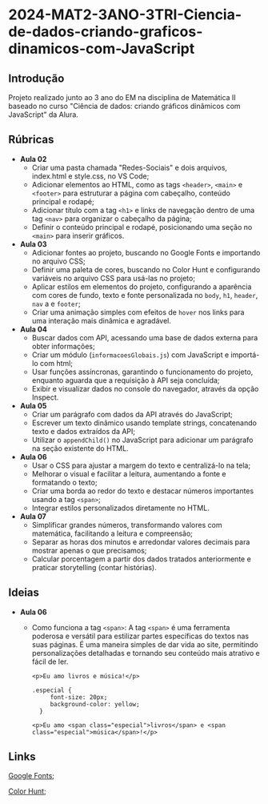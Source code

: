 # 2024-MAT2-3ANO-3TRI-Ciencia-de-dados-criando-graficos-dinamicos-com-JavaScript

## Introdução

Projeto realizado junto ao 3 ano do EM na disciplina de Matemática II baseado no curso "Ciência de dados: criando gráficos dinâmicos com JavaScript" da Alura.

## Rúbricas

* **Aula 02**
  * Criar uma pasta chamada "Redes-Sociais" e dois arquivos, index.html e style.css, no VS Code;
  * Adicionar elementos ao HTML, como as tags `<header>`, `<main>` e `<footer>` para estruturar a página com cabeçalho, conteúdo principal e rodapé;
  * Adicionar título com a tag `<h1>` e links de navegação dentro de uma tag `<nav>` para organizar o cabeçalho da página;
  * Definir o conteúdo principal e rodapé, posicionando uma seção no `<main>` para inserir gráficos.
* **Aula 03**
  * Adicionar fontes ao projeto, buscando no Google Fonts e importando no arquivo CSS;
  * Definir uma paleta de cores, buscando no Color Hunt e configurando variáveis no arquivo CSS para usá-las no projeto;
  * Aplicar estilos em elementos do projeto, configurando a aparência com cores de fundo, texto e fonte personalizada no `body`, `h1`, `header`, `nav` a e `footer`;
  * Criar uma animação simples com efeitos de `hover` nos links para uma interação mais dinâmica e agradável.
* **Aula 04**
  * Buscar dados com API, acessando uma base de dados externa para obter informações;
  * Criar um módulo (`informacoesGlobais.js`) com JavaScript e importá-lo com html;
  * Usar funções assíncronas, garantindo o funcionamento do projeto, enquanto aguarda que a requisição à API seja concluída;
  * Exibir e visualizar dados no console do navegador, através da opção Inspect.
* **Aula 05**
  * Criar um parágrafo com dados da API através do JavaScript;
  * Escrever um texto dinâmico usando template strings, concatenando texto e dados extraídos da API;
  * Utilizar o `appendChild()` no JavaScript para adicionar um parágrafo na seção existente do HTML.
* **Aula 06**
  * Usar o CSS para ajustar a margem do texto e centralizá-lo na tela;
  * Melhorar o visual e facilitar a leitura, aumentando a fonte e formatando o texto;
  * Criar uma borda ao redor do texto e destacar números importantes usando a tag `<span>`;
  * Integrar estilos personalizados diretamente no HTML.
* **Aula 07**
  * Simplificar grandes números, transformando valores com matemática, facilitando a leitura e compreensão;
  * Separar as horas dos minutos e arredondar valores decimais para mostrar apenas o que precisamos;
  * Calcular porcentagem a partir dos dados tratados anteriormente e praticar storytelling (contar histórias).


## Ideias

* **Aula 06**
  * Como funciona a tag `<span>`: A tag `<span>` é uma ferramenta poderosa e versátil para estilizar partes específicas do textos nas suas páginas. É uma maneira simples de dar vida ao site, permitindo personalizações detalhadas e tornando seu conteúdo mais atrativo e fácil de ler.

    ```
    <p>Eu amo livros e música!</p>
    ```

    ```
    .especial {
         font-size: 20px; 
         background-color: yellow;  
      }
    ```
    ```
    <p>Eu amo <span class="especial">livros</span> e <span class="especial">música</span>!</p>
    ```

## Links

[Google Fonts](https://fonts.google.com/);

[Color Hunt](https://colorhunt.co/);

